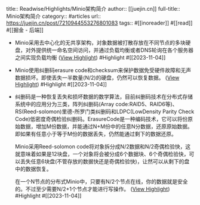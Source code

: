 title:: Readwise/Highlights/Minio架构简介
author:: [[juejin.cn]]
full-title:: Minio架构简介
category:: #articles
url:: https://juejin.cn/post/7210944553276801083
tags:: #[[inoreader]] #[[read]] #[[掘金 - 后端]]
- Minio采用去中心化的无共享架构，对象数据被打散存放在不同节点的多块硬盘，对外提供统一命名空间访问，并通过负载均衡或者DNS轮询在各个服务器之间实现负载均衡 ([View Highlight](https://read.readwise.io/read/01hedae9g9ydewqf2azsegeajb)) #Highlight #[[2023-11-04]]
- Minio使用纠删码erasure code和checksum来保护数据免受硬件故障和无声数据损坏。即使丢失一半数量(N/2)的硬盘，仍然可以恢复数据。 ([View Highlight](https://read.readwise.io/read/01hedaf4gkbsj2m3m9yaewpg7b)) #Highlight #[[2023-11-04]]
- 纠删码是一种恢复丢失和损坏数据的数学算法，目前纠删码技术在分布式存储系统中的应用分为三类，阵列纠删码(Array code:RAID5、RAID6等)、RS(Reed-solomon)里德-所罗门类纠删码和LDPC(LowDensity Parity Check Code)低密度奇偶检验纠删码。ErasureCode是一种编码技术，它可以将份原始数据，增加M份数据，并能通过N+M份中的任意N分数据，还原原始数据。即如果有任意小于等于M份的数据丢失，仍然能通过剩下的数据还原。
  
  Minio采用Reed-solomon code将对象拆分成N/2数据和N/2奇偶检验快，这就意味着如果是12块盘，一个对象将会被分成6个数据块、6个奇偶检验快，可以丢失任意6块盘(不管存放的数据快还是奇偶检验快)，让然可以从剩下的盘中的数据恢复。
  
  在一个N节点的分布式Minio中，只要有N/2个节点在线，你的数据就是安全的。不过至少需要N/2+1个节点才能进行写操作。 ([View Highlight](https://read.readwise.io/read/01hedafkc4bxrqe8a2affgdjwr)) #Highlight #[[2023-11-04]]